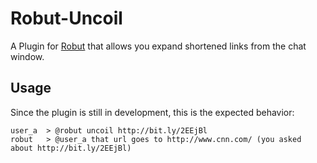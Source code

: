 # Robut-Uncoil

A Plugin for [Robut](https://github.com/justinweiss/robut) that allows you expand shortened links from the chat window.

## Usage
Since the plugin is still in development, this is the expected behavior:

    user_a  > @robut uncoil http://bit.ly/2EEjBl
    robut   > @user_a that url goes to http://www.cnn.com/ (you asked about http://bit.ly/2EEjBl)
